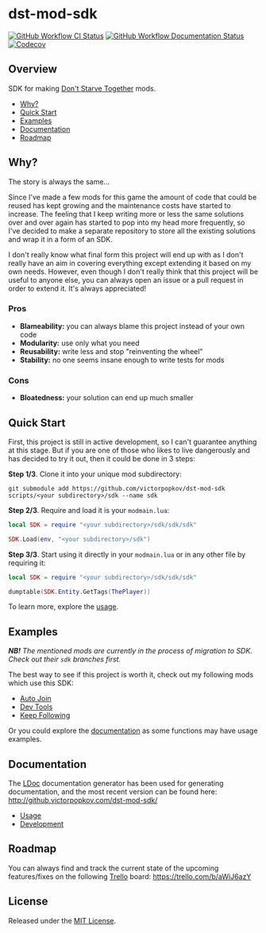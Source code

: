 # dst-mod-sdk

[![GitHub Workflow CI Status][]](https://github.com/victorpopkov/dst-mod-sdk/actions?query=workflow%3ACI)
[![GitHub Workflow Documentation Status][]](https://github.com/victorpopkov/dst-mod-sdk/actions?query=workflow%3ADocumentation)
[![Codecov][]](https://codecov.io/gh/victorpopkov/dst-mod-sdk)

## Overview

SDK for making [Don't Starve Together][] mods.

- [Why?](#why)
- [Quick Start](#quick-start)
- [Examples](#examples)
- [Documentation](#documentation)
- [Roadmap](#roadmap)

## Why?

The story is always the same...

Since I've made a few mods for this game the amount of code that could be reused
has kept growing and the maintenance costs have started to increase. The feeling
that I keep writing more or less the same solutions over and over again has
started to pop into my head more frequently, so I've decided to make a separate
repository to store all the existing solutions and wrap it in a form of an SDK.

I don't really know what final form this project will end up with as I don't
really have an aim in covering everything except extending it based on my own
needs. However, even though I don't really think that this project will be
useful to anyone else, you can always open an issue or a pull request in order
to extend it. It's always appreciated!

### Pros

- **Blameability:** you can always blame this project instead of your own code
- **Modularity:** use only what you need
- **Reusability:** write less and stop "reinventing the wheel"
- **Stability:** no one seems insane enough to write tests for mods

### Cons

- **Bloatedness:** your solution can end up much smaller

## Quick Start

First, this project is still in active development, so I can't guarantee
anything at this stage. But if you are one of those who likes to live
dangerously and has decided to try it out, then it could be done in 3 steps:

**Step 1/3**. Clone it into your unique mod subdirectory:

```shell script
git submodule add https://github.com/victorpopkov/dst-mod-sdk scripts/<your subdirectory>/sdk --name sdk
```

**Step 2/3**. Require and load it is your `modmain.lua`:

```lua
local SDK = require "<your subdirectory>/sdk/sdk/sdk"

SDK.Load(env, "<your subdirectory>/sdk")
```

**Step 3/3**. Start using it directly in your `modmain.lua` or in any other file
by requiring it:

```lua
local SDK = require "<your subdirectory>/sdk/sdk/sdk"

dumptable(SDK.Entity.GetTags(ThePlayer))
```

To learn more, explore the [usage][].

## Examples

_**NB!** The mentioned mods are currently in the process of migration to SDK.
Check out their `sdk` branches first._

The best way to see if this project is worth it, check out my following mods
which use this SDK:

- [Auto Join][]
- [Dev Tools][]
- [Keep Following][]

Or you could explore the [documentation][] as some functions may have usage
examples.

## Documentation

The [LDoc][] documentation generator has been used for generating documentation,
and the most recent version can be found here:
http://github.victorpopkov.com/dst-mod-sdk/

- [Usage][]
- [Development][]

## Roadmap

You can always find and track the current state of the upcoming features/fixes
on the following [Trello][] board: https://trello.com/b/aWiJ6azY

## License

Released under the [MIT License](https://opensource.org/licenses/MIT).

[auto join]: https://github.com/victorpopkov/dst-mod-auto-join
[codecov]: https://img.shields.io/codecov/c/github/victorpopkov/dst-mod-sdk.svg
[dev tools]: https://github.com/victorpopkov/dst-mod-dev-tools
[development]: readme/02-development.md
[documentation]: http://github.victorpopkov.com/dst-mod-sdk/
[don't starve together]: https://www.klei.com/games/dont-starve-together
[github workflow ci status]: https://img.shields.io/github/workflow/status/victorpopkov/dst-mod-sdk/CI?label=CI
[github workflow documentation status]: https://img.shields.io/github/workflow/status/victorpopkov/dst-mod-sdk/Documentation?label=Documentation
[keep following]: https://github.com/victorpopkov/dst-mod-keep-following
[ldoc]: https://stevedonovan.github.io/ldoc/
[trello]: https://trello.com/
[usage]: readme/01-usage.md
